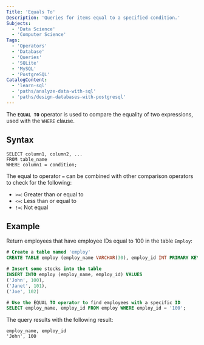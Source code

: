 ```yaml
---
Title: 'Equals To'
Description: 'Queries for items equal to a specified condition.'
Subjects:
  - 'Data Science'
  - 'Computer Science'
Tags:
  - 'Operators'
  - 'Database'
  - 'Queries'
  - 'SQLite'
  - 'MySQL'
  - 'PostgreSQL'
CatalogContent:
  - 'learn-sql'
  - 'paths/analyze-data-with-sql'
  - 'paths/design-databases-with-postgresql'
---
```


The **`EQUAL TO`** operator is used to compare the equality of two expressions, used with the `WHERE` clause.

## Syntax

```pseudo
SELECT column1, column2, ...
FROM table_name
WHERE column1 = condition;
```

The equal to operator `=` can be combined with other comparison operators to check for the following:

- `>=`: Greater than or equal to
- `<=`: Less than or equal to
- `!=`: Not equal

## Example

Return employees that have employee IDs equal to 100 in the table `Employ`:

```sql
# Create a table named 'employ'
CREATE TABLE employ (employ_name VARCHAR(30), employ_id INT PRIMARY KEY);

# Insert some stocks into the table
INSERT INTO employ (employ_name, employ_id) VALUES
('John', 100),
('Janet', 101),
('Joe', 102)

# Use the EQUAL TO operator to find employees with a specific ID
SELECT employ_name, employ_id FROM employ WHERE employ_id = '100';
```

The query results with the following result:

```shell
employ_name, employ_id
'John', 100
```
